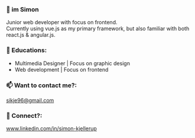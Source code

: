 ### 👋 im Simon 

Junior web developer with focus on frontend.<br />
Currently using vue.js as my primary framework, but also familiar with both react.js & angular.js.

### 🏫 Educations:
- Multimedia Designer | Focus on graphic design
- Web development | Focus on frontend

### 📫 Want to contact me?:

sikje96@gmail.com

### 👥 Connect?:

www.linkedin.com/in/simon-kjellerup
